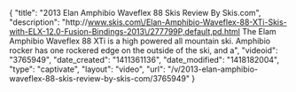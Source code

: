 {
    "title": "2013 Elan Amphibio Waveflex 88 Skis Review By Skis.com",
    "description": "http:\/\/www.skis.com\/Elan-Amphibio-Waveflex-88-XTi-Skis-with-ELX-12.0-Fusion-Bindings-2013\/277799P,default,pd.html  The Elam Amphibio Waveflex 88 XTi is a high powered all mountain ski. Amphibio rocker has one rockered edge on the outside of the ski, and a",
    "videoid": "3765949",
    "date_created": "1411361136",
    "date_modified": "1418182004",
    "type": "captivate",
    "layout": "video",
    "url": "\/v\/2013-elan-amphibio-waveflex-88-skis-review-by-skis-com\/3765949"
}